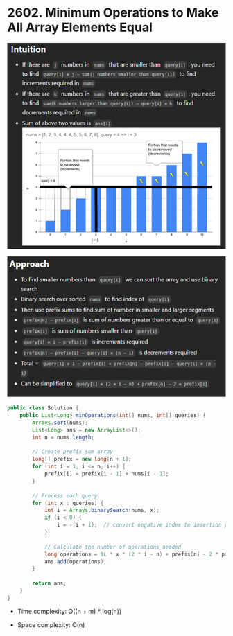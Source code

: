 # 2602. Minimum Operations to Make All Array Elements Equal

![alt text](image-4.png)

![alt text](image-5.png)

```java
public class Solution {
    public List<Long> minOperations(int[] nums, int[] queries) {
        Arrays.sort(nums);
        List<Long> ans = new ArrayList<>();
        int n = nums.length;
        
        // Create prefix sum array
        long[] prefix = new long[n + 1];
        for (int i = 1; i <= n; i++) {
            prefix[i] = prefix[i - 1] + nums[i - 1];
        }
        
        // Process each query
        for (int x : queries) {
            int i = Arrays.binarySearch(nums, x);
            if (i < 0) {
                i = -(i + 1);  // convert negative index to insertion point
            }
            
            // Calculate the number of operations needed
            long operations = 1L * x * (2 * i - n) + prefix[n] - 2 * prefix[i];
            ans.add(operations);
        }
        
        return ans;
    }
}
```
- Time complexity: O((n + m) * log(n))

- Space complexity: O(n)